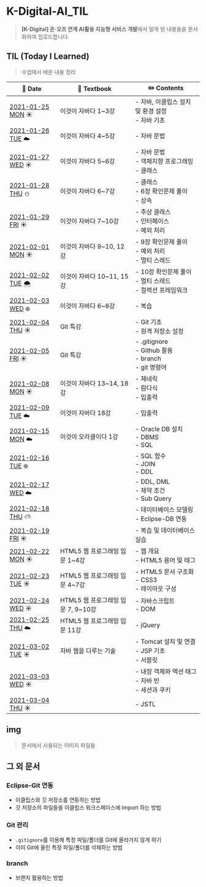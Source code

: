 # K-Digital-AI_TIL

> **[K-Digital] 온·오프 연계 AI활용 지능형 서비스 개발**에서 알게 된 내용들을 문서화하여 업로드합니다.



## TIL (Today I Learned)

> 수업에서 배운 내용 정리

| :calendar: Date                                              | :book: Textbook                    | :pencil2: Contents                                           |
| ------------------------------------------------------------ | ---------------------------------- | ------------------------------------------------------------ |
| [2021-01-25 MON](./TIL/210125.md)​ :sunny:                    | 이것이 자바다 1~3강                | - 자바, 이클립스 설치 및 환경 설정<br />- 자바 기초          |
| [2021-01-26 TUE](./TIL/210126.md) :cloud:                    | 이것이 자바다 4~5강                | - 자바 문법                                                  |
| [2021-01-27 WED](./TIL/210127.md) :sunny:                    | 이것이 자바다 5~6강                | - 자바 문법<br />- 객체지향 프로그래밍<br />- 클래스         |
| [2021-01-28 THU](./TIL/210128.md) :snowman:                  | 이것이 자바다 6~7강                | - 클래스<br />- 6장 확인문제 풀이<br />- 상속                |
| [2021-01-29 FRI](./TIL/210129.md) :sunny:                    | 이것이 자바다 7~10강               | - 추상 클래스<br />- 인터페이스<br />- 예외 처리             |
| [2021-02-01 MON](./TIL/210201.md) :sunny:                    | 이것이 자바다 9~10, 12강           | - 9장 확인문제 풀이<br />- 예외 처리<br />- 멀티 스레드      |
| [2021-02-02 TUE](./TIL/210202.md) :cloud_with_snow:          | 이것이 자바다 10~11, 15강          | - 10장 확인문제 풀이<br />- 멀티 스레드<br />- 컬렉션 프레임워크 |
| [2021-02-03 WED](./TIL/210203.md) :snowflake:                | 이것이 자바다 6~8강                | - 복습                                                       |
| [2021-02-04 THU](./TIL/210204-210205.md) :sunny:             | Git 특강                           | - Git 기초<br />- 원격 저장소 설정                           |
| [2021-02-05 FRI](./TIL/210204-210205.md#gitignore) :sunny:   | Git 특강                           | - .gitignore<br />- Github 활용<br />- branch<br />- git 명령어 |
| [2021-02-08 MON](./TIL/210208-210209.md) :sunny:             | 이것이 자바다 13~14, 18강          | - 제네릭<br />- 람다식<br />- 입출력                         |
| [2021-02-09 TUE](./TIL/210208-210209.md#18-io-%EA%B8%B0%EB%B0%98-%EC%9E%85%EC%B6%9C%EB%A0%A5-%EB%B0%8F-%EB%84%A4%ED%8A%B8%EC%9B%8C%ED%82%B9) :cloud: | 이것이 자바다 18강                 | - 입출력                                                     |
| [2021-02-15 MON](./TIL/210215.md) :cloud:                    | 이것이 오라클이다 1강              | - Oracle DB 설치<br />- DBMS<br />- SQL                      |
| [2021-02-16 TUE](./TIL/210216.md) :snowflake:                |                                    | - SQL 함수<br />- JOIN<br />- DDL                            |
| [2021-02-17 WED](./TIL/210217.md) :cloud:                    |                                    | - DDL, DML<br />- 제약 조건<br />- Sub Query                 |
| [2021-02-18 THU](./TIL/210218.md) :partly_sunny:             |                                    | - 데이터베이스 모델링<br />- Eclipse-DB 연동                 |
| [2021-02-19 FRI](./TIL/210219.md) :sunny:                    |                                    | - 복습 및 데이터베이스 실습                                  |
| [2021-02-22 MON](./TIL/210222.md) :sunny:                    | HTML5 웹 프로그래밍 입문 1~4강     | - 웹 개요<br />- HTML5 용어 및 태그                          |
| [2021-02-23 TUE](./TIL/210223.md) :sunny:                    | HTML5 웹 프로그래밍 입문 4~7강     | - HTML5 문서 구조화<br />- CSS3<br />- 레이아웃 구성         |
| [2021-02-24 WED](./TIL/210224.md) :sunny:                    | HTML5 웹 프로그래밍 입문 7, 9~10강 | - 자바스크립트<br />- DOM                                    |
| [2021-02-25 THU](./TIL/210225.md) :cloud:                    | HTML5 웹 프로그래밍 입문 11강      | - jQuery                                                     |
| [2021-03-02 TUE](./TIL/210302.md) :sunny:                    | 자바 웹을 다루는 기술              | - Tomcat 설치 및 연결<br />- JSP 기초<br />- 서블릿          |
| [2021-03-03 WED](./TIL/210303.md) :sunny:                    |                                    | - 내장 객체와 액션 태그<br />- 자바 빈<br />- 세션과 쿠키    |
| [2021-03-04 THU](./TIL/210304.md) :sunny:                    |                                    | - JSTL                                                       |



## img

> 문서에서 사용되는 이미지 파일들



## 그 외 문서

### Eclipse-Git 연동

- 이클립스와 깃 저장소를 연동하는 방법
- 깃 저장소의 파일들을 이클립스 워크스페이스에 Import 하는 방법

### Git 관리

- `.gitignore`를 이용해 특정 파일/폴더를 Git에 올라가지 않게 하기
- 이미 Git에 올린 특정 파일/폴더를 삭제하는 방법

### branch

- 브랜치 활용하는 방법